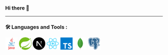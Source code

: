 ### Hi there 👋

---

### :hammer_and_wrench: Languages and Tools :

<div id="tools">
  <img src="https://github.com/devicons/devicon/blob/master/icons/java/java-original-wordmark.svg" title="Java" alt="Java" width="40" height="40"/>
  <img src="https://github.com/devicons/devicon/blob/master/icons/spring/spring-original.svg" title="Java Spring" alt="Java Spring" width="40" height="40"/>
  <img src="https://github.com/devicons/devicon/blob/master/icons/nextjs/nextjs-original.svg" title="NextJs" alt="NextJs" width="40" height="40"/>
  <img src="https://github.com/devicons/devicon/blob/master/icons/react/react-original.svg" title="React" alt="React" width="40" height="40"/>
  <img src="https://github.com/devicons/devicon/blob/master/icons/typescript/typescript-original.svg" title="Typescript" alt="Typescript" width="40" height="40"/>  
  <img src="https://github.com/devicons/devicon/blob/master/icons/mongodb/mongodb-original.svg" title="MongoDb" alt="MongoDb" width="40" height="40"/>  
  <img src="https://github.com/devicons/devicon/blob/master/icons/postgresql/postgresql-plain.svg" title="PostgreSQL" alt="PostgreSQL" width="40" height="40"/>  
  <!--
  <img src="https://github.com/devicons/devicon/blob/master/icons/mongodb/mongodb-original.svg" title="MongoDb" alt="MongoDb" width="40" height="40"/>  
  <img src="https://github.com/devicons/devicon/blob/master/icons/mongodb/mongodb-original.svg" title="MongoDb" alt="MongoDb" width="40" height="40"/>  
-->

  
</div>

<!--
**Piryth/Piryth** is a ✨ _special_ ✨ repository because its `README.md` (this file) appears on your GitHub profile.

Here are some ideas to get you started:

- 🔭 I’m currently working on ...
- 🌱 I’m currently learning ...
- 👯 I’m looking to collaborate on ...
- 🤔 I’m looking for help with ...
- 💬 Ask me about ...
- 📫 How to reach me: ...
- 😄 Pronouns: ...
- ⚡ Fun fact: ...
-->
